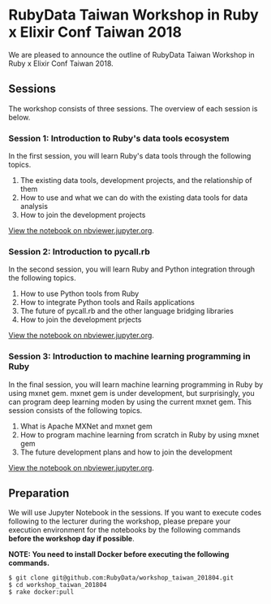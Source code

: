 # RubyData Taiwan Workshop in Ruby x Elixir Conf Taiwan 2018

We are pleased to announce the outline of RubyData Taiwan Workshop in Ruby x Elixir Conf Taiwan 2018.

## Sessions

The workshop consists of three sessions.  The overview of each session is below.

### Session 1: Introduction to Ruby's data tools ecosystem

In the first session, you will learn Ruby's data tools through the following topics.

1. The existing data tools, development projects, and the relationship of them
2. How to use and what we can do with the existing data tools for data analysis
3. How to join the development projects

[View the notebook on nbviewer.jupyter.org](http://nbviewer.jupyter.org/github/RubyData/workshop_taiwan_201804/blob/master/Session1.ipynb).

### Session 2: Introduction to pycall.rb

In the second session, you will learn Ruby and Python integration through the following topics.

1. How to use Python tools from Ruby
2. How to integrate Python tools and Rails applications
3. The future of pycall.rb and the other language bridging libraries
4. How to join the development prjects

[View the notebook on nbviewer.jupyter.org](http://nbviewer.jupyter.org/github/RubyData/workshop_taiwan_201804/blob/master/Session2.ipynb).

### Session 3: Introduction to machine learning programming in Ruby

In the final session, you will learn machine learning programming in Ruby by using mxnet gem.
mxnet gem is under development, but surprisingly, you can program deep learning moden by using the current mxnet gem.  This session consists of the following topics.

1. What is Apache MXNet and mxnet gem
2. How to program machine learning from scratch in Ruby by using mxnet gem
3. The future development plans and how to join the development

[View the notebook on nbviewer.jupyter.org](http://nbviewer.jupyter.org/github/RubyData/workshop_taiwan_201804/blob/master/Session3.ipynb).

## Preparation

We will use Jupyter Notebook in the sessions.  If you want to execute codes following to the lecturer during the workshop, please prepare your execution environment for the notebooks by the following commands **before the workshop day if possible**.

**NOTE: You need to install Docker before executing the following commands.**

```console
$ git clone git@github.com:RubyData/workshop_taiwan_201804.git
$ cd workshop_taiwan_201804
$ rake docker:pull
```
